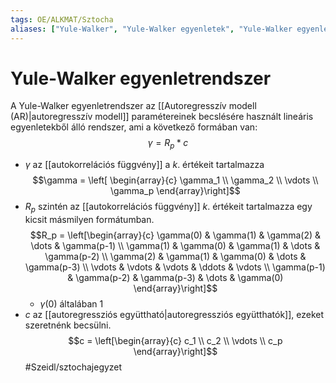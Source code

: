 ```yaml
---
tags: OE/ALKMAT/Sztocha 
aliases: ["Yule-Walker", "Yule-Walker egyenletek", "Yule-Walker egyenlet"]
---
```

# Yule-Walker egyenletrendszer
A Yule-Walker egyenletrendszer az [[Autoregresszív modell (AR)|autoregresszív modell]] paramétereinek becslésére használt lineáris egyenletekből álló rendszer, ami a következő formában van:
$$\gamma = R_p * c$$
- $\gamma$ az [[autokorrelációs függvény]] a $k.$ értékeit tartalmazza $$\gamma = \left[ \begin{array}{c}
\gamma_1 \\ \gamma_2 \\ \vdots \\ \gamma_p
\end{array}\right]$$
- $R_p$ szintén az [[autokorrelációs függvény]] $k.$ értékeit tartalmazza egy kicsit másmilyen formátumban. $$R_p = \left[\begin{array}{c}
\gamma(0) & \gamma(1) & \gamma(2) & \dots & \gamma(p-1) \\
\gamma(1) & \gamma(0) & \gamma(1) & \dots & \gamma(p-2) \\
\gamma(2) & \gamma(1) & \gamma(0) & \dots & \gamma(p-3) \\
\vdots & \vdots & \vdots & \ddots & \vdots \\
\gamma(p-1) & \gamma(p-2) & \gamma(p-3) & \dots & \gamma(0)
\end{array}\right]$$
	- $\gamma(0)$ általában $1$
- $c$ az [[autoregressziós együttható|autoregressziós együtthatók]], ezeket szeretnénk becsülni. $$c = \left[\begin{array}{c}
c_1 \\ c_2 \\ \vdots \\ c_p
\end{array}\right]$$
#Szeidl/sztochajegyzet 